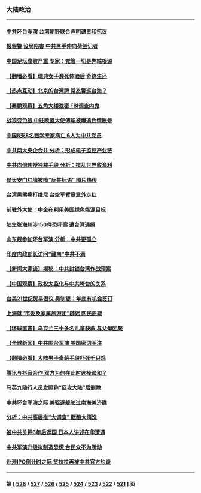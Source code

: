 ### 大陆政治
---
#### [中共环台军演 台湾朝野联合声明谴责和抗议](../../pages/ncid277/n13970145.md) 
#### [报假警 设局陷害 中共黑手伸向荷兰记者](../../pages/ncid277/n13970125.md) 
#### [中国足坛腐败严重 专家：党管一切是弊端根源](../../pages/ncid277/n13970146.md) 
#### [【翻墙必看】瑞典女子濒死体验后 奇迹生还](../../pages/ncid277/n13970137.md) 
#### [【热点互动】北京的台湾牌 常态警巡台海？](../../pages/ncid277/n13970025.md) 
#### [【秦鹏观察】五角大楼泄密 FBI调查内鬼](../../pages/ncid277/n13969979.md) 
#### [战狼变色狼 中驻欧盟大使傅聪被爆追色情账号](../../pages/ncid277/n13969995.md) 
#### [中国8天8名医学专家病亡 6人为中共党员](../../pages/ncid277/n13970005.md) 
#### [中共两大央企合并 分析：形成电子监控产业链](../../pages/ncid277/n13969990.md) 
#### [中共向俄传授独裁手段 分析：搅乱世界收渔利](../../pages/ncid277/n13969962.md) 
#### [疑天安门红墙被喷“反共标语” 图片热传](../../pages/ncid277/n13969865.md) 
#### [台湾黑熊痛打维尼 台空军臂章意外走红](../../pages/ncid277/n13969935.md) 
#### [前驻外大使：中企在利用美国绿色能源目标](../../pages/ncid277/n13969863.md) 
#### [陆生张海川涉150件恐吓案 遭台湾通缉](../../pages/ncid277/n13969777.md) 
#### [山东舰参加环台军演 分析：中共更孤立](../../pages/ncid277/n13969834.md) 
#### [印度内政部长访问“藏南”中共不满](../../pages/ncid277/n13969801.md) 
#### [【新闻大家谈】揭秘：中共封锁台湾作战预案](../../pages/ncid277/n13969788.md) 
#### [【中国观察】政权太监化与中共垮台的关系](../../pages/ncid277/n13969691.md) 
#### [台美21世纪贸易倡议 吴钊燮：年底有机会签订](../../pages/ncid277/n13969552.md) 
#### [上海就“市委及家属旅游团”辟谣 网民质疑](../../pages/ncid277/n13969508.md) 
#### [【环球直击】乌克兰三十多名儿童获救 与父母团聚](../../pages/ncid277/n13969637.md) 
#### [【全球新闻】中共围台军演 美国密切关注](../../pages/ncid277/n13969638.md) 
#### [【翻墙必看】大陆男子奇葩手段吓死千只鸡](../../pages/ncid277/n13969258.md) 
#### [腾讯与抖音合作 双方为何在此时选择谈和？](../../pages/ncid277/n13969457.md) 
#### [马英九随行人员发照称“反攻大陆”后删除](../../pages/ncid277/n13969345.md) 
#### [中共环台军演之际 美驱逐舰驶过南海美济礁](../../pages/ncid277/n13969324.md) 
#### [分析：中共高层推“大调查” 酝酿大清洗](../../pages/ncid277/n13969255.md) 
#### [被中共关押6年后返国 日本人讲述在华遭遇](../../pages/ncid277/n13969163.md) 
#### [中共军演升级拟制造恐慌 台民众不为所动](../../pages/ncid277/n13969065.md) 
#### [赴港IPO倒计时之际 货拉拉再被中共官方约谈](../../pages/ncid277/n13968862.md) 

---
#### 第 [ [528](./528.md) / [527](./527.md) / [526](./526.md) / [525](./525.md) / [524](./524.md) / [523](./523.md) / [522](./522.md) / [521](./521.md) ] 页
